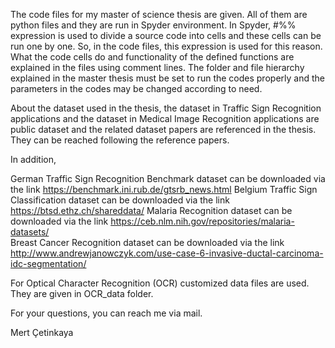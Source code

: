 The code files for my master of science thesis are given. All of them are python files and they are run in Spyder environment. In Spyder, #%% expression is used to divide a source code into cells and these cells can be run one by one. So, in the code files, this expression is used for this reason. What the code cells do and functionality of the defined functions are explained in the files using comment lines. The folder and file hierarchy explained in the master thesis must be set to run the codes properly and the parameters in the codes may be changed according to need.

About the dataset used in the thesis, the dataset in Traffic Sign Recognition applications and the dataset in Medical Image Recognition applications are public dataset and the related dataset papers are referenced in the thesis. They can be reached following the reference papers.

In addition,

German Traffic Sign Recognition Benchmark dataset can be downloaded via the link https://benchmark.ini.rub.de/gtsrb_news.html
Belgium Traffic Sign Classification dataset can be downloaded via the link https://btsd.ethz.ch/shareddata/
Malaria Recognition dataset can be downloaded via the link https://ceb.nlm.nih.gov/repositories/malaria-datasets/   
Breast Cancer Recognition dataset can be downloaded via the link http://www.andrewjanowczyk.com/use-case-6-invasive-ductal-carcinoma-idc-segmentation/

For Optical Character Recognition (OCR) customized data files are used. They are given in OCR_data folder.

For your questions, you can reach me via mail.

Mert Çetinkaya
